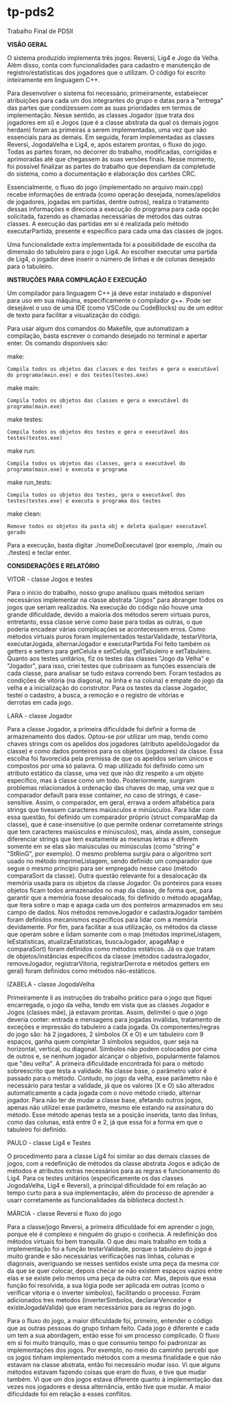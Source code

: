 # tp-pds2
Trabalho Final de PDSII

**VISÃO GERAL**

O sistema produzido implementa três jogos: Reversi, Lig4 e Jogo da Velha. Além disso, conta com funcionalidades para cadastro e manutenção de registro/estatísticas dos jogadores que o utilizam. O código foi escrito inteiramente em linguagem C++. 

Para desenvolver o sistema foi necessário, primeiramente, estabelecer atribuições para cada um dos integrantes do grupo e datas para a "entrega" das partes que condizessem com as suas prioridades em termos de implementação. Nesse sentido, as classes Jogador (que trata dos jogadores em si) e Jogos (que é a classe abstrata da qual os demais jogos herdam) foram as primeiras a serem implementadas, uma vez que são essenciais para as demais. Em seguida, foram implementadas as classes Reversi, JogodaVelha e Lig4, e, após estarem prontas, o fluxo do jogo. Todas as partes foram, no decorrer do trabalho, modificadas, corrigidas e aprimoradas até que chegassem às suas versões finais. Nesse momento, foi possível finalizar as partes do trabalho que dependiam da completude do sistema, como a documentação e elaboração dos cartões CRC. 

Essencialmente, o fluxo do jogo (implementado no arquivo main.cpp) recebe informações de entrada (como operação desejada, nomes/apelidos de jogadores, jogadas em partidas, dentre outros), realiza o tratamento dessas informações e direciona a execução do programa para cada opção solicitada, fazendo as chamadas necessárias de métodos das outras classes. A execução das partidas em si é realizada pelo método executarPartida, presente e específico para cada uma das classes de jogos.

Uma funcionalidade extra implementada foi a possibilidade de escolha da dimensão do tabuleiro para o jogo Lig4. Ao escolher executar uma partida de Lig4, o jogador deve inserir o número de linhas e de colunas desejado para o tabuleiro.

**INSTRUÇÕES PARA COMPILAÇÃO E EXECUÇÃO**

Um compilador para linguagem C++ já deve estar instalado e disponível para uso em sua máquina, especificamente o compilador g++. Pode ser desejável o uso de uma IDE (como VSCode ou CodeBlocks) ou de um editor de texto para facilitar a visualização do código.

Para usar algum dos comandos do Makefile, que automatizam a compilação, basta escrever o comando desejado no terminal e apertar enter. Os comando disponíveis são:

make:

    Compila todos os objetos das classes e dos testes e gera o executável do programa(main.exe) e dos testes(testes.exe)

make main:

    Compila todos os objetos das classes e gera o executável do programa(main.exe)

make testes:

    Compila todos os objetos dos testes e gera o executável dos testes(testes.exe)

make run:

    Compila todos os objetos das classes, gera o executável do programa(main.exe) e executa o programa

make run_tests:

    Compila todos os objetos dos testes, gera o executável dos testes(testes.exe) e executa o programa dos testes

make clean:

    Remove todos os objetos da pasta obj e deleta qualquer executavel gerado

Para a execução, basta digitar ./nomeDoExecutavel (por exemplo, ./main ou ./testes) e teclar enter.

**CONSIDERAÇÕES E RELATÓRIO**

VITOR - classe Jogos e testes 

Para o início do trabalho, nosso grupo analisou quais métodos seriam necessários implementar na classe abstrata "Jogos" para abranger todos os jogos que seriam realizados. Na execução do código não houve uma grande dificuldade, devido a maioria dos métodos serem virtuais puros, entretanto, essa classe serve como base para todas as outras, o que poderia encadear várias complicações se acontecessem erros.
Como métodos virtuais puros foram implementados testarValidade, testarVitoria, executarJogada, alternarJogador e executarPartida
Foi feito também os getters e setters para getCelula e setCelula, getTabuleiro e setTabuleiro.
Quanto aos testes unitários, fiz os testes das classes "Jogo da Velha" e "Jogador", para isso, criei testes que cubrissem as funções essenciais de cada classe, para analisar se tudo estava correndo bem. Foram testados as condições de vitória (na diagonal, na linha e na coluna) e empate do jogo da velha e a inicialização do construtor. Para os testes da classe Jogador, testei o cadastro, a busca, a remoção e o registro de vitórias e derrotas em cada jogo.

LARA - classe Jogador

Para a classe Jogador, a primeira dificuldade foi definir a forma de armazenamento dos dados. Optou-se por utilizar um map, tendo como chaves strings com os apelidos dos jogadores (atributo apelidoJogador da classe) e como dados ponteiros para os objetos (jogadores) da classe. Essa escolha foi favorecida pela premissa de que os apelidos seriam únicos e compostos por uma só palavra. O map utilizado foi definido como um atributo estático da classe, uma vez que não diz respeito a um objeto específico, mas à classe como um todo.
Posteriormente, surgiram problemas relacionados à ordenação das chaves do map, uma vez que o comparador default para esse container, no caso de strings, é case-sensitive. Assim, o comparador, em geral, errava a ordem alfabética para strings que tivessem caracteres maiúsculos e minúsculos. Para lidar com essa questão, foi definido um comparador próprio (struct comparaMap da classe), que é case-insensitive (o que permite ordenar corretamente strings que tem caracteres maiúsculos e minúsculos), mas, ainda assim, consegue diferenciar strings que tem exatamente as mesmas letras e diferem somente em se elas são maiúsculas ou minúsculas (como "string" e "StRinG", por exemplo). O mesmo problema surgiu para o algoritmo sort usado no método imprimeListagem, sendo definido um comparador que segue o mesmo princípio para ser empregado nesse caso (método comparaSort da classe).
Outra questão relevante foi a desalocação da memória usada para os objetos da classe Jogador. Os ponteiros para esses objetos ficam todos armazenados no map da classe, de forma que, para garantir que a memória fosse desalocada, foi definido o método apagaMap, que itera sobre o map e apaga cada um dos ponteiros armazenados em seu campo de dados. Nos métodos removeJogador e cadastraJogador também foram definidos mecanismos específicos para lidar com a memória devidamente.
Por fim, para facilitar a sua utilização, os métodos da classe que operam sobre e lidam somente com o map (métodos imprimeListagem, leEstatisticas, atualizaEstatisticas, buscaJogador, apagaMap e comparaSort) foram definidos como métodos estáticos. Já os que tratam de objetos/instâncias específicos da classe (métodos cadastraJogador, removeJogador, registrarVitoria, registrarDerrota e métodos getters em geral) foram definidos como métodos não-estáticos. 

IZABELA - classe JogodaVelha

Primeiramente li as instruções do trabalho prático para o jogo que fiquei encarregada, o jogo da velha, tendo em vista que as classes Jogador e Jogos (classes mãe), já estavam prontas.
Assim, delimitei o que o jogo deveria conter: entrada e mensagens para jogadas inválidas, tratamento de exceções e impressão do tabuleiro a cada jogada. Os componentes/regras do jogo são: há 2 jogadores, 2 símbolos (X e O) e um tabuleiro com 9 espaços, ganha quem completar 3 símbolos seguidos, quer seja na horizontal, vertical, ou diagonal. Símbolos não podem colocados por cima de outros e, se nenhum jogador alcançar o objetivo, popularmente falamos que "deu velha". 
A primeira dificuldade encontrada foi para o método sobreescrito que testa a validade. Na classe base, o parâmetro valor é passado para o método. Contudo, no jogo da velha, esse parâmetro não é necessário para testar a validade, já que os valores (X e O) são alterados automaticamente a cada jogada com o novo método criado, alternar jogador. Para não ter de mudar a classe base, afetando outros jogos, apenas não utilizei esse parâmetro, mesmo ele estando na assinatura do método. Esse método apenas testa se a posição inserida, tanto das linhas, como das colunas, está entre 0 e 2, já que essa foi a forma em que o tabuleiro foi definido.

PAULO - classe Lig4 e Testes

O procedimento para a classe Lig4 foi similar ao das demais classes de jogos, com a redefinição de métodos da classe abstrata Jogos e adição de métodos e atributos extras necessários para as regras e funcionamento do Lig4. 
Para os testes unitários (especificamente os das classes JogodaVelha, Lig4 e Reversi), a principal dificuldade foi em relação ao tempo curto para a sua implementação, além do processo de aprender a usarr corretamente as funcionalidades da biblioteca doctest.h.

MÁRCIA - classe Reversi e fluxo do jogo

Para a classe/jogo Reversi, a primeira dificuldade foi em aprender o jogo, porque ele é complexo e ninguém do grupo o conhecia. A redefinição dos métodos virtuais foi bem tranquila. O que deu mais trabalho em toda a implementação foi a função testarValidade, porque o tabuleiro do jogo é muito grande e são necessárias verificações nas linhas, colunas e diagonais, averiguando se nesses sentidos existe uma peça da mesma cor da que se quer colocar, depois checar se não existem espaços vazios entre elas e se existe pelo menos uma peça da outra cor. Mas, depois que essa função foi resolvida, a sua lógia pode ser aplicada em outras (como o verificar vitoria e o inverter simbolos), facilitando o processo. Foram adicionados tres metodos (inverterSimbolos, declararVencedor e existeJogadaValida) que eram necessários para as regras do jogo.

Para o fluxo do jogo, a maior dificuldade foi, primeiro, entender o código que as outras pessoas do grupo tinham feito. Cada jogo é diferente e cada um tem a sua abordagem, então esse foi um processo complicado. O fluxo em si foi muito tranquilo, mas o que consumiu tempo foi padronizar as implementações dos jogos. Por exemplo, no meio do caminho percebi que os jogos tinham implementado métodos com a mesma finalidade e que não estavam na classe abstrata, então foi necessário mudar isso. Vi que alguns métodos estavam fazendo coisas que eram do fluxo, e tive que mudar também. Vi que um dos jogos estava diferente quanto à implementação das vezes nos jogadores e dessa alternância, então tive que mudar. A maior dificuldade foi em relação a esses conflitos.
